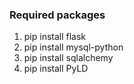 ### Required packages

1. pip install flask
1. pip install mysql-python
1. pip install sqlalchemy
1. pip install PyLD
